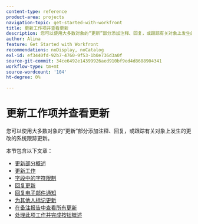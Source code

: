 ```yaml
---
content-type: reference
product-area: projects
navigation-topic: get-started-with-workfront
title: 更新工作项并查看更新
description: 您可以使用大多数对象的“更新”部分添加注释、回复，或跟踪有关对象上发生的更改的系统跟踪更新。
author: Alina
feature: Get Started with Workfront
recommendations: noDisplay, noCatalog
exl-id: ef3440fd-92b7-4760-9f53-1b0e736d3a0f
source-git-commit: 34ce6492e14399926aed910bf9ed4d8688904341
workflow-type: tm+mt
source-wordcount: '104'
ht-degree: 0%

---
```


# 更新工作项并查看更新

您可以使用大多数对象的“更新”部分添加注释、回复，或跟踪有关对象上发生的更改的系统跟踪更新。

本节包含以下文章：

* [更新部分概述](../../workfront-basics/updating-work-items-and-viewing-updates/updates-tab-overview.md)
* [更新工作](../../workfront-basics/updating-work-items-and-viewing-updates/update-work.md)
* [字段中的字符限制](../../workfront-basics/updating-work-items-and-viewing-updates/character-limits-in-fields.md)
* [回复更新](../../workfront-basics/updating-work-items-and-viewing-updates/reply-to-updates.md)
* [回复电子邮件通知](../../workfront-basics/updating-work-items-and-viewing-updates/reply-to-email-notifications.md)
* [为其他人标记更新](../../workfront-basics/updating-work-items-and-viewing-updates/tag-others-on-updates.md)
* [在备注报告中查看所有更新](../../workfront-basics/updating-work-items-and-viewing-updates/view-all-updates-in-a-report.md)
* [处理此项工作并完成按钮概述](../../workfront-basics/updating-work-items-and-viewing-updates/work-on-it-and-done-buttons-accept-complete-work.md)


